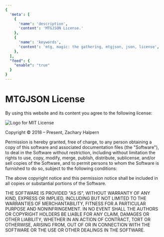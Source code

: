 ```yaml
---
{
  'meta': [
    {
      'name': 'description',
      'content': 'MTGJSON License.'
    },
    {
      'name': 'keywords',
      'content': 'mtg, magic: the gathering, mtgjson, json, license',
    },
  ],
  "feed": {
    "enable": "true"
  }
}
---
```


# MTGJSON License

By using this website and its content you agree to the following license:

<img class="img-license" src="../.vuepress/public/images/assets/mit-license.jpg" alt="Logo for MIT License" title="MIT License" />

Copyright &copy; 2018 &ndash; Present, Zachary Halpern

Permission is hereby granted, free of charge, to any person obtaining a copy of this software and associated documentation files (the "Software"), to deal in the Software without restriction, including without limitation the rights to use, copy, modify, merge, publish, distribute, sublicense, and/or sell copies of the Software, and to permit persons to whom the Software is furnished to do so, subject to the following conditions:

The above copyright notice and this permission notice shall be included in all copies or substantial portions of the Software.

THE SOFTWARE IS PROVIDED "AS IS", WITHOUT WARRANTY OF ANY KIND, EXPRESS OR
IMPLIED, INCLUDING BUT NOT LIMITED TO THE WARRANTIES OF MERCHANTABILITY,
FITNESS FOR A PARTICULAR PURPOSE AND NONINFRINGEMENT. IN NO EVENT SHALL THE AUTHORS OR COPYRIGHT HOLDERS BE LIABLE FOR ANY CLAIM, DAMAGES OR OTHER
LIABILITY, WHETHER IN AN ACTION OF CONTRACT, TORT OR OTHERWISE, ARISING FROM, OUT OF OR IN CONNECTION WITH THE SOFTWARE OR THE USE OR OTHER DEALINGS IN THE SOFTWARE.
